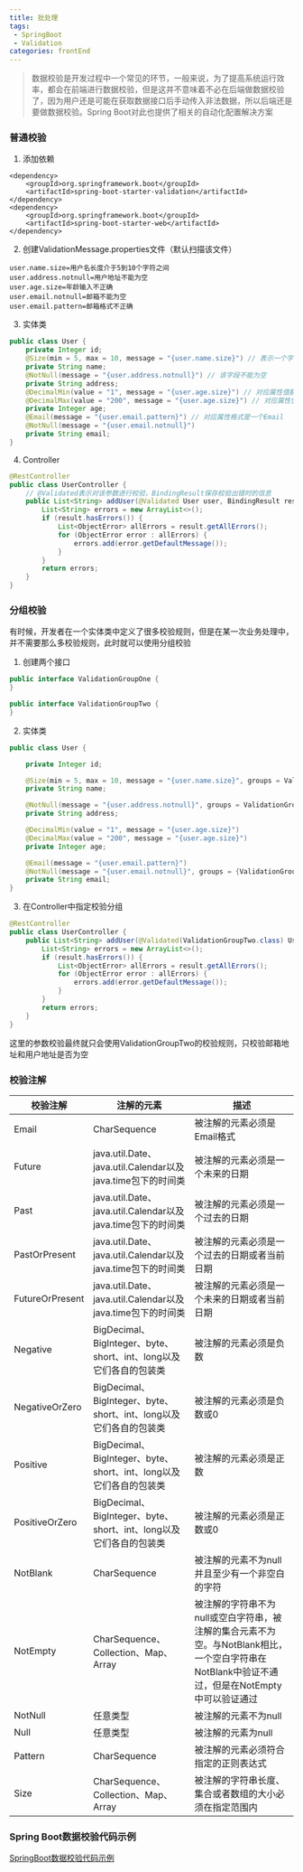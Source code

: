 ```yaml
---
title: 批处理
tags: 
 - SpringBoot
 - Validation
categories: frontEnd
---
```


>数据校验是开发过程中一个常见的环节，一般来说，为了提高系统运行效率，都会在前端进行数据校验，但是这并不意味着不必在后端做数据校验了，因为用户还是可能在获取数据接口后手动传入非法数据，所以后端还是要做数据校验。Spring Boot对此也提供了相关的自动化配置解决方案

### 普通校验
1. 添加依赖
```
<dependency>
    <groupId>org.springframework.boot</groupId>
    <artifactId>spring-boot-starter-validation</artifactId>
</dependency>
<dependency>
    <groupId>org.springframework.boot</groupId>
    <artifactId>spring-boot-starter-web</artifactId>
</dependency>
```

2. 创建ValidationMessage.properties文件（默认扫描该文件）
```
user.name.size=用户名长度介于5到10个字符之间
user.address.notnull=用户地址不能为空
user.age.size=年龄输入不正确
user.email.notnull=邮箱不能为空
user.email.pattern=邮箱格式不正确
```

3. 实体类
```java
public class User {
    private Integer id;
    @Size(min = 5, max = 10, message = "{user.name.size}") // 表示一个字符串的长度或一个集合的大小
    private String name;
    @NotNull(message = "{user.address.notnull}") // 该字段不能为空
    private String address;
    @DecimalMin(value = "1", message = "{user.age.size}") // 对应属性值额下线
    @DecimalMax(value = "200", message = "{user.age.size}") // 对应属性值的上限
    private Integer age;
    @Email(message = "{user.email.pattern}") // 对应属性格式是一个Email
    @NotNull(message = "{user.email.notnull}")
    private String email;
}
```

4. Controller
```java
@RestController
public class UserController {
    // @Validated表示对该参数进行校验，BindingResult保存校验出错时的信息
    public List<String> addUser(@Validated User user, BindingResult result) {
        List<String> errors = new ArrayList<>();
        if (result.hasErrors()) {
            List<ObjectError> allErrors = result.getAllErrors();
            for (ObjectError error : allErrors) {
                errors.add(error.getDefaultMessage());
            }
        }
        return errors;
    }
}
```

### 分组校验
有时候，开发者在一个实体类中定义了很多校验规则，但是在某一次业务处理中，并不需要那么多校验规则，此时就可以使用分组校验

1. 创建两个接口
```java
public interface ValidationGroupOne {
}

public interface ValidationGroupTwo {
}
```

2. 实体类
```java
public class User {

    private Integer id;

    @Size(min = 5, max = 10, message = "{user.name.size}", groups = ValidationGroupOne.class) 
    private String name;

    @NotNull(message = "{user.address.notnull}", groups = ValidationGroupTwo.class) 
    private String address;

    @DecimalMin(value = "1", message = "{user.age.size}") 
    @DecimalMax(value = "200", message = "{user.age.size}") 
    private Integer age;

    @Email(message = "{user.email.pattern}") 
    @NotNull(message = "{user.email.notnull}", groups = {ValidationGroupOne.class, ValidationGroupTwo.class})
    private String email;
}
```

3. 在Controller中指定校验分组
```java
@RestController
public class UserController {
    public List<String> addUser(@Validated(ValidationGroupTwo.class) User user, BindingResult result) {
        List<String> errors = new ArrayList<>();
        if (result.hasErrors()) {
            List<ObjectError> allErrors = result.getAllErrors();
            for (ObjectError error : allErrors) {
                errors.add(error.getDefaultMessage());
            }
        }
        return errors;
    }
}
```

这里的参数校验最终就只会使用ValidationGroupTwo的校验规则，只校验邮箱地址和用户地址是否为空

### 校验注解
| 校验注解    | 注解的元素                                                    | 描述                                                                                                                                         |
| --------------- | ------------------------------------------------------------------ | ---------------------------------------------------------------------------------------------------------------------------------------------- |
| Email           | CharSequence                                                       | 被注解的元素必须是Email格式                                                                                                         |
| Future          | java.util.Date、java.util.Calendar以及java.time包下的时间类 | 被注解的元素必须是一个未来的日期                                                                                               |
| Past            | java.util.Date、java.util.Calendar以及java.time包下的时间类 | 被注解的元素必须是一个过去的日期                                                                                               |
| PastOrPresent   | java.util.Date、java.util.Calendar以及java.time包下的时间类 | 被注解的元素必须是一个过去的日期或者当前日期                                                                             |
| FutureOrPresent | java.util.Date、java.util.Calendar以及java.time包下的时间类 | 被注解的元素必须是一个未来的日期或者当前日期                                                                             |
| Negative        | BigDecimal、BigInteger、byte、short、int、long以及它们各自的包装类 | 被注解的元素必须是负数                                                                                                              |
| NegativeOrZero  | BigDecimal、BigInteger、byte、short、int、long以及它们各自的包装类 | 被注解的元素必须是负数或0                                                                                                          |
| Positive        | BigDecimal、BigInteger、byte、short、int、long以及它们各自的包装类 | 被注解的元素必须是正数                                                                                                              |
| PositiveOrZero  | BigDecimal、BigInteger、byte、short、int、long以及它们各自的包装类 | 被注解的元素必须是正数或0                                                                                                          |
| NotBlank        | CharSequence                                                       | 被注解的元素不为null并且至少有一个非空白的字符                                                                            |
| NotEmpty        | CharSequence、Collection、Map、Array                            | 被注解的字符串不为null或空白字符串，被注解的集合元素不为空。与NotBlank相比，一个空白字符串在NotBlank中验证不通过，但是在NotEmpty中可以验证通过 |
| NotNull         | 任意类型                                                       | 被注解的元素不为null                                                                                                                   |
| Null            | 任意类型                                                       | 被注解的元素为null                                                                                                                      |
| Pattern         | CharSequence                                                       | 被注解的元素必须符合指定的正则表达式                                                                                         |
| Size            | CharSequence、Collection、Map、Array                            | 被注解的字符串长度、集合或者数组的大小必须在指定范围内                                                              |

### Spring Boot数据校验代码示例
[SpringBoot数据校验代码示例](https://gitee.com/CK_Simon/boot-demo/tree/master/chapter-11)